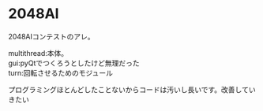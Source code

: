 2048AI
======
2048AIコンテストのアレ。

multithread:本体。  
gui:pyQtでつくろうとしたけど無理だった  
turn:回転させるためのモジュール  


プログラミングほとんどしたことないからコードは汚いし長いです。改善していきたい
